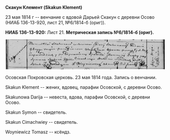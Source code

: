 **Скакун Клемент (Skakun Klement)**

23 мая 1814 г -- венчание с вдовой Дарьей Скакун с деревни Осово (НИАБ
136-13-920, лист 21, №6/1814-б (ориг)).

**НИАБ 136-13-920:** Лист 21. **Метрическая запись №6/1814-б (ориг).**

![](./media/08b7a6adf43276a7bcc1e25339bc692dc2cb6ee7.png)

Осовская Покровская церковь. 23 мая 1814 года. Запись о венчании.

Skakun Klement -- жених, вдовец, парафии Осовской, с деревни Осово.

Skakunowa Darija -- невеста, вдова, парафии Осовской, с деревни Осово.

Skakun Symon -- свидетель.

Skakun Cimachwiey -- свидетель.

Woyniewicz Tomasz -- ксёндз.
